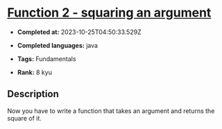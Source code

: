 # [Function 2 - squaring an argument](https://www.codewars.com/kata/523b623152af8a30c6000027)

- **Completed at:** 2023-10-25T04:50:33.529Z

- **Completed languages:** java

- **Tags:** Fundamentals

- **Rank:** 8 kyu

## Description

Now you have to write a function that takes an argument and returns the square of it.